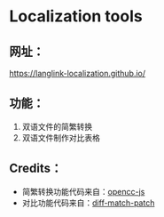 # Localization tools

## 网址：
https://langlink-localization.github.io/

## 功能：
1. 双语文件的简繁转换
2. 双语文件制作对比表格

## Credits：
- 简繁转换功能代码来自：[opencc-js](https://github.com/nk2028/opencc-js) 
- 对比功能代码来自：[diff-match-patch](https://github.com/google/diff-match-patch)
